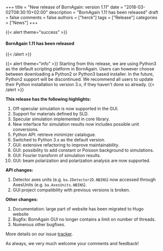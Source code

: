+++
title = "New release of BornAgain: version 1.11"
date = "2018-03-02T08:30:10+02:00"
description = "BornAgain 1.11 has been released"
draft = false
comments = false
authors = ["herck"]
tags = ["Release"]
categories = ["News"]
+++

{{< alert theme="success" >}}
#### BornAgain 1.11 has been released
{{< /alert >}}

{{< alert theme="info" >}}
Starting from this release, we are using Python3 as the default scripting platform in BornAgain.
Users can however choose between downloading a Python2 or Python3 based installer.
In the future, Python2 support will be discontinued.
We recommend all users to update their Python installation to version 3.x, if they haven't done so already.
{{< /alert >}}

**This release has the following highlights:**

1. Off-specular simulation is now supported in the GUI.
1. Support for materials defined by SLD.
1. Specular simulation implemented in core library.
1. New interface for simulation results now includes possible unit conversions.
1. Python API: retrieve minimizer catalogue.
1. Switched to Python 3.x as the default version.
1. GUI: extensive refactoring to improve maintainability.
1. GUI: possibility to add constant or Poisson background to simulations.
1. GUI: Fourier transform of simulation results.
1. GUI: beam polarization and polarization analysis are now supported.


**API changes:**

1. Detector axes units (e.g. `ba.IDetector2D.NBINS`) now accessed through AxesUnits (e.g. `ba.AxesUnits.NBINS`).
1. GUI project compatibility with previous versions is broken.


**Other changes:**

1. Documentation: large part of website has been migrated to Hugo website
1. Bugfix: BornAgain GUI no longer contains a limit on number of threads.
1. Numerous other bugfixes.

More details on our issue [tracker](http://apps.jcns.fz-juelich.de/redmine/versions/43).

As always, we very much welcome your comments and feedback!
